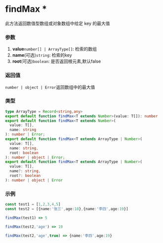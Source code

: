 # findMax *

此方法返回数值型数组或对象数组中给定 key 的最大值


### 参数
1. **value**`number[] | ArrayType[]`: 检索的数组
2. **name**(可选)`string`: 检索的key   
3. **root**(可选)`boolean`: 是否返回根元素,默认false   


### 返回值
`number | object | Error`返回数组中的最大值  

### 类型

```ts
type ArrayType = Record<string,any>
export default function findMax<T extends Number>(value: T[]): number | Error;
export default function findMax<T extends Number>(
  value: T[],
  name: string
): number | Error;
export default function findMax<T extends ArrayType | Number>(
  value: T[],
  name: string,
  root: boolean
): number | object | Error;
export default function findMax<T extends ArrayType | Number>(
  value: T[],
  name?: string,
  root?: boolean
): number | object | Error
```

### 示例

``` ts
const test1 = [1,2,3,4,5]
const test2 = [{name:'张三',age:18},{name:'李四',age:19}]

findMax(test1) => 5  

findMax(test2,'age') => 19

findMax(test2,'age',true) => {name:'李四',age:19}
```